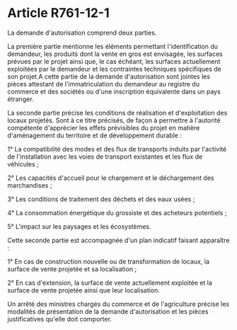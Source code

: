 # Article R761-12-1

La demande d'autorisation comprend deux parties.

La première partie mentionne les éléments permettant l'identification du demandeur, les produits dont la vente en gros est envisagée, les surfaces prévues par le projet ainsi que, le cas échéant, les surfaces actuellement exploitées par le demandeur et les contraintes techniques spécifiques de son projet.A cette partie de la demande d'autorisation sont jointes les pièces attestant de l'immatriculation du demandeur au registre du commerce et des sociétés ou d'une inscription équivalente dans un pays étranger.

La seconde partie précise les conditions de réalisation et d'exploitation des locaux projetés. Sont à ce titre précisés, de façon à permettre à l'autorité compétente d'apprécier les effets prévisibles du projet en matière d'aménagement du territoire et de développement durable :

1° La compatibilité des modes et des flux de transports induits par l'activité de l'installation avec les voies de transport existantes et les flux de véhicules ;

2° Les capacités d'accueil pour le chargement et le déchargement des marchandises ;

3° Les conditions de traitement des déchets et des eaux usées ;

4° La consommation énergétique du grossiste et des acheteurs potentiels ;

5° L'impact sur les paysages et les écosystèmes.

Cette seconde partie est accompagnée d'un plan indicatif faisant apparaître :

1° En cas de construction nouvelle ou de transformation de locaux, la surface de vente projetée et sa localisation ;

2° En cas d'extension, la surface de vente actuellement exploitée et la surface de vente projetée ainsi que leur localisation.

Un arrêté des ministres chargés du commerce et de l'agriculture précise les modalités de présentation de la demande d'autorisation et les pièces justificatives qu'elle doit comporter.
